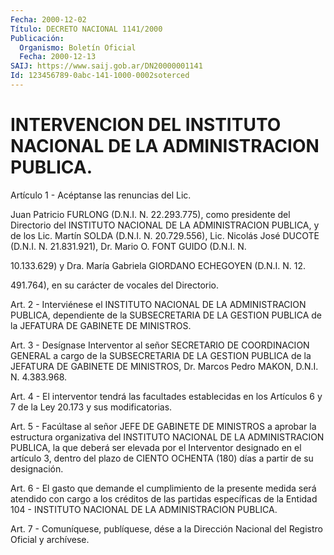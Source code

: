 ```yaml
---
Fecha: 2000-12-02
Título: DECRETO NACIONAL 1141/2000
Publicación:
  Organismo: Boletín Oficial
  Fecha: 2000-12-13
SAIJ: https://www.saij.gob.ar/DN20000001141
Id: 123456789-0abc-141-1000-0002soterced
---
```

# INTERVENCION DEL INSTITUTO NACIONAL DE LA ADMINISTRACION PUBLICA.

<a id="1"></a>
Artículo 1 - Acéptanse las renuncias del Lic.

Juan Patricio FURLONG (D.N.I. N. 22.293.775),  como  presidente del Directorio del INSTITUTO NACIONAL DE LA ADMINISTRACION  PUBLICA,  y de  los Lic. Martín SOLDA (D.N.I. N. 20.729.556), Lic. Nicolás José DUCOTE  (D.N.I.  N. 21.831.921), Dr. Mario O. FONT GUIDO (D.N.I. N.

10.133.629) y Dra.  María Gabriela GIORDANO ECHEGOYEN (D.N.I. N. 12.

491.764), en su carácter de vocales del Directorio.

<a id="2"></a>
Art. 2 - Interviénese  el INSTITUTO NACIONAL DE LA ADMINISTRACION PUBLICA, dependiente de  la SUBSECRETARIA DE LA GESTION PUBLICA de la JEFATURA DE GABINETE DE MINISTROS.

<a id="3"></a>
Art. 3 - Desígnase Interventor al señor SECRETARIO DE COORDINACION GENERAL a cargo  de  la  SUBSECRETARIA  DE  LA GESTION PUBLICA  de la JEFATURA DE GABINETE DE MINISTROS, Dr. Marcos  Pedro MAKON, D.N.I. N. 4.383.968.

<a id="4"></a>
Art. 4 -  El interventor tendrá las facultades establecidas en los Artículos  6  y  7  de  la  Ley  20.173  y sus modificatorias.

<a id="5"></a>
Art. 5 - Facúltase  al  señor  JEFE  DE  GABINETE  DE MINISTROS a aprobar  la  estructura organizativa del INSTITUTO NACIONAL  DE  LA ADMINISTRACION PUBLICA, la que deberá ser elevada por el Interventor designado  en  el  artículo  3,  dentro  del plazo de CIENTO OCHENTA (180) días a partir de su designación.

<a id="6"></a>
Art.  6  -  El  gasto  que  demande el cumplimiento de la presente medida será atendido con cargo  a  los  créditos  de  las  partidas específicas  de  la  Entidad  104  - INSTITUTO NACIONAL DE LA ADMINISTRACION PUBLICA.

<a id="7"></a>
Art. 7 - Comuníquese, publíquese, dése a la Dirección Nacional del Registro Oficial y archívese.